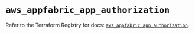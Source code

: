 # `aws_appfabric_app_authorization`

Refer to the Terraform Registry for docs: [`aws_appfabric_app_authorization`](https://registry.terraform.io/providers/hashicorp/aws/5.75.1/docs/resources/appfabric_app_authorization).
